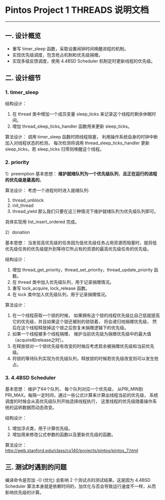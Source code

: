# Pintos Project 1 THREADS 说明文档

------

## 一. 设计概览

* 重写 timer_sleep 函数，采取设置闹钟时间唤醒进程的机制。
* 实现优先级调度，包含抢占机制和优先级捐赠。 
* 实现多级反馈调度，使用 4.4BSD Scheduler 机制定时更新线程的优先级。

## 二. 设计细节

### 1. timer_sleep

结构设计：
1. 在 thread 类中增加一个成员变量 sleep_ticks 来记录这个线程的剩余休眠时间。
2. 增加 thread_sleep_ticks_handler 函数用来更新 sleep_ticks。

算法设计：
调用 timer_sleep 函数时把线程阻塞， 利用操作系统自身的时钟中断加入对线程状态的检测， 每次检测将调用 thread_sleep_ticks_handler 更新 sleep_ticks，若 sleep_ticks 归零则唤醒这个线程。

### 2. priority

1）preemption
基本思想：
**维护就绪队列为一个优先级队列**，**且正在运行的进程的优先级是最高的**。

算法设计：
考虑一个进程何时进入就绪队列:
1. thread_unblock
2. init_thread
3. thread_yield
那么我们只要在这三种情况下维护就绪队列为优先级队列即可。

具体实现用 list_insert_ordered 完成。

2）donation

基本思想：
当发现高优先级的任务因为低优先级任务占用资源而阻塞时，就将低优先级任务的优先级提升到等待它所占有的资源的最高优先级任务的优先级。

结构设计：
1. 增加 thread_get_priority，thread_set_priority，thread_update_priority 函数。
2. 在 thread 类中加入优先级队列，用于记录捐赠情况。
3. 重写 lock_acquire, lock_release 函数。
3. 在 lock 类中加入优先级队列，用于记录捐赠情况。

算法设计：
1.  在一个线程获取一个锁的时候， 如果拥有这个锁的线程优先级比自己低就提高它的优先级，并且如果这个锁还被别的锁锁着， 将会递归地捐赠优先级， 然后在这个线程释放掉这个锁之后恢复未捐赠逻辑下的优先级。
2. 如果一个线程被多个线程捐赠， 维护当前优先级为捐赠优先级中的最大值（acquire和release之时）。
4. 在释放锁对一个锁优先级有改变的时候应考虑其余被捐赠优先级和当前优先级。
6. 将锁的等待队列实现为优先级队列，释放锁的时候若优先级改变则可以发生抢占。

### 3.  4.4BSD Scheduler
基本思想：
维护了64个队列， 每个队列对应一个优先级， 从PRI_MIN到PRI_MAX。每隔一定时间，通过一些公式计算来计算出线程当前的优先级， 系统调度的时候会从高优先级队列开始选择线程执行， 这里线程的优先级随着操作系统的运转数据而动态改变。

结构设计：
1. 增加浮点类，用于计算优先级。
2. 增加用来修改公式参数的函数以及更新优先级的函数。

算法设计：
http://web.stanford.edu/class/cs140/projects/pintos/pintos_7.html

## 三. 测试时遇到的问题

编译命令是否加 -O (优化) 会影响 2 个测试点的测试结果。这是因为 4.4BSD Scheduler 算法本身就是依赖时间的，加优化与否会导致运行速度不一样，从而影响优先级的计算。